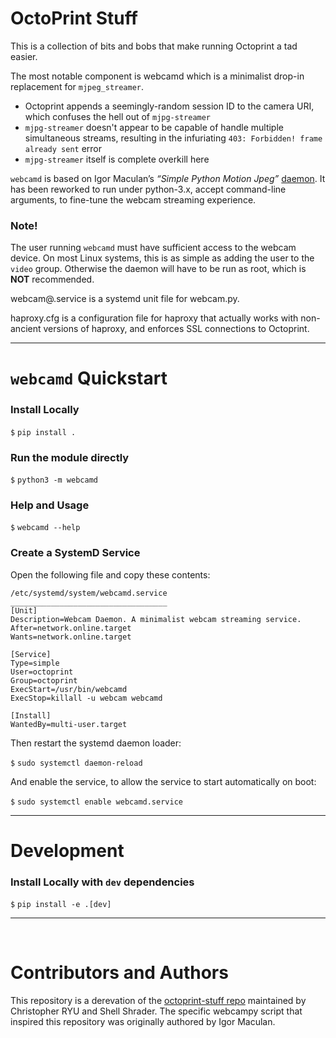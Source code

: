 # OctoPrint Stuff

This is a collection of bits and bobs that make running Octoprint a tad easier.

The most notable component is webcamd which is a minimalist drop-in replacement for `mjpeg_streamer`.

* Octoprint appends a seemingly-random session ID to the camera URI, which confuses the hell out of `mjpg-streamer`
* `mjpg-streamer` doesn't appear to be capable of handle multiple simultaneous streams, resulting in the infuriating `403: Forbidden! frame already sent` error
* `mjpg-streamer` itself is complete overkill here

`webcamd` is based on Igor Maculan’s *“Simple Python Motion Jpeg”* [daemon](https://gist.github.com/n3wtron/4624820). It has been reworked to run under python-3.x, accept command-line arguments, to fine-tune the webcam streaming experience.

### Note!

The user running `webcamd` must have sufficient access to the webcam device. On most Linux systems, this is as simple as adding the user to the `video` group. Otherwise the daemon will have to be run as root, which is **NOT** recommended.

webcam@.service is a systemd unit file for webcam.py.

haproxy.cfg is a configuration file for haproxy that actually works with non-ancient versions of haproxy, and enforces SSL connections to Octoprint.

***

# `webcamd` Quickstart

### Install Locally

`$` `pip install .`


### Run the module directly

`$` `python3 -m webcamd`

### Help and Usage

`$` `webcamd --help`


### Create a SystemD Service

Open the following file and copy these contents:

```
/etc/systemd/system/webcamd.service
___________________________________
[Unit]
Description=Webcam Daemon. A minimalist webcam streaming service.
After=network.online.target
Wants=network.online.target

[Service]
Type=simple
User=octoprint
Group=octoprint
ExecStart=/usr/bin/webcamd
ExecStop=killall -u webcam webcamd

[Install]
WantedBy=multi-user.target
```

Then restart the systemd daemon loader:

`$` `sudo systemctl daemon-reload`

And enable the service, to allow the service to start automatically on boot:

`$` `sudo systemctl enable webcamd.service`

***

# Development

### Install Locally with `dev` dependencies

`$` `pip install -e .[dev]`

***

&nbsp;

# Contributors and Authors

This repository is a derevation of the [octoprint-stuff repo](https://github.com/christopherkobayashi/octoprint-stuff) maintained by Christopher RYU and Shell Shrader. The specific webcampy script that inspired this repository was originally authored by Igor Maculan.